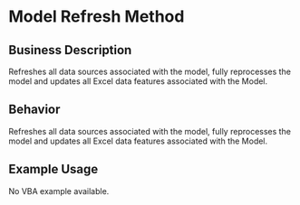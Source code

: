 # Model Refresh Method

## Business Description
Refreshes all data sources associated with the model, fully reprocesses the model and updates all Excel data features associated with the Model.

## Behavior
Refreshes all data sources associated with the model, fully reprocesses the model and updates all Excel data features associated with the Model.

## Example Usage
No VBA example available.